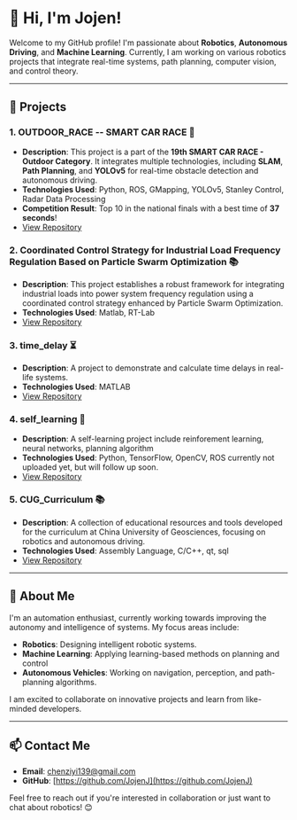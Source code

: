 # 👋 Hi, I'm Jojen!

Welcome to my GitHub profile! I'm passionate about **Robotics**, **Autonomous Driving**, and **Machine Learning**. Currently, I am working on various robotics projects that integrate real-time systems, path planning, computer vision, and control theory.

---

## 🚀 **Projects**

### 1. **OUTDOOR_RACE -- SMART CAR RACE** 🚗
   - **Description**: This project is a part of the **19th SMART CAR RACE - Outdoor Category**. It integrates multiple technologies, including **SLAM**, **Path Planning**, and **YOLOv5** for real-time obstacle detection and autonomous driving.
   - **Technologies Used**: Python, ROS, GMapping, YOLOv5, Stanley Control, Radar Data Processing
   - **Competition Result**: Top 10 in the national finals with a best time of **37 seconds**!
   - [View Repository](https://github.com/JojenJ/OUTDOOR_RACE--SMART_CAR_RACE)
     
### 2. **Coordinated Control Strategy for Industrial Load Frequency Regulation Based on Particle Swarm Optimization** 📚
   - **Description**: This project establishes a robust framework for integrating industrial loads into power system frequency regulation using a coordinated control strategy enhanced by Particle Swarm Optimization.
   - **Technologies Used**: Matlab, RT-Lab
   - [View Repository](https://github.com/JojenJ/Coordinated-Control-Strategy-for-Industrial-Load-Frequency-Regulation-Based-on-PSO)

### 3. **time_delay** ⏳
   - **Description**: A project to demonstrate and calculate time delays in real-life systems.
   - **Technologies Used**: MATLAB
   - [View Repository](https://github.com/JojenJ/time_delay)

### 4. **self_learning** 🤖
   - **Description**: A self-learning project include reinforement learning, neural networks, planning algorithm
   - **Technologies Used**: Python, TensorFlow, OpenCV, ROS
     currently not uploaded yet, but will follow up soon.
   - [View Repository](https://github.com/JojenJ/self_learning)
     
### 5. **CUG_Curriculum** 📚
   - **Description**: A collection of educational resources and tools developed for the curriculum at China University of Geosciences, focusing on robotics and autonomous driving.
   - **Technologies Used**: Assembly Language, C/C++, qt, sql
   - [View Repository](https://github.com/JojenJ/CUG_Curriculum)
---

## 🌱 **About Me**

I'm an automation enthusiast, currently working towards improving the autonomy and intelligence of systems. My focus areas include:

- **Robotics**: Designing intelligent robotic systems.
- **Machine Learning**: Applying learning-based methods on planning and control
- **Autonomous Vehicles**: Working on navigation, perception, and path-planning algorithms.

I am excited to collaborate on innovative projects and learn from like-minded developers.

---

## 📫 **Contact Me**

- **Email**: chenziyi139@gmail.com
- **GitHub**: [https://github.com/JojenJ](https://github.com/JojenJ)

Feel free to reach out if you're interested in collaboration or just want to chat about robotics! 😊
